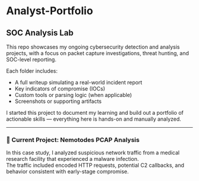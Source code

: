 # Analyst-Portfolio

## SOC Analysis Lab

This repo showcases my ongoing cybersecurity detection and analysis projects, with a focus on packet capture investigations, threat hunting, and SOC-level reporting.

Each folder includes:
-  A full writeup simulating a real-world incident report
-  Key indicators of compromise (IOCs)
-  Custom tools or parsing logic (when applicable)
-  Screenshots or supporting artifacts

I started this project to document my learning and build out a portfolio of actionable skills — everything here is hands-on and manually analyzed.

---

### 🔎 Current Project: Nemotodes PCAP Analysis

In this case study, I analyzed suspicious network traffic from a medical research facility that experienced a malware infection.  
The traffic included encoded HTTP requests, potential C2 callbacks, and behavior consistent with early-stage compromise.



